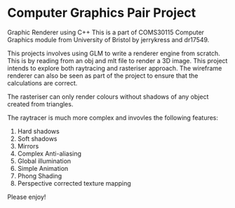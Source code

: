 # Computer Graphics Pair Project
Graphic Renderer using C++
This is a part of COMS30115 Computer Graphics module from University of Bristol by jerrykress and dr17549.

This projects involves using GLM to write a renderer engine from scratch. This is by reading from an obj and mlt file to render 
a 3D image. This project intends to explore both raytracing and rasteriser approach. 
The wireframe renderer can also be seen as part of the project to ensure that the calculations are correct.

The rasteriser can only render colours without shadows of any object created from triangles. 

The raytracer is much more complex and invovles the following features: 
1. Hard shadows
2. Soft shadows
3. Mirrors
4. Complex Anti-aliasing
5. Global illumination 
6. Simple Animation 
7. Phong Shading
8. Perspective corrected texture mapping 

Please enjoy! 
